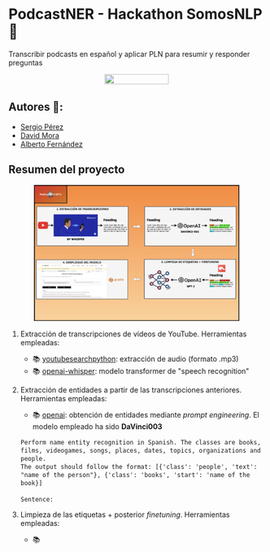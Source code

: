 # PodcastNER - Hackathon SomosNLP 🤗
Transcribir podcasts en español y aplicar PLN para resumir y responder preguntas

<p align="center">
    <img src="https://media.licdn.com/dms/image/sync/D4E27AQG2xfLa3-GbSA/articleshare-shrink_800/0/1681142292131?e=1681754400&v=beta&t=p1VlImcl9P4qTskgX44fZuySo0d3Kjkkzf8zilCpXMY"  width="50%" height="20%">
</p>

## Autores 👥:
* [Sergio Pérez](https://www.linkedin.com/in/sergiopp?originalSubdomain=uk)
* [David Mora](https://www.linkedin.com/in/davidfmora/)
* [Alberto Fernández](https://www.linkedin.com/in/alberto-fernandez-hernandez-3a3474136/)

## Resumen del proyecto

<p align="center">
    <img src="./media/esquema_proyecto.png"  width="80%" height="50%">
</p>

1. Extracción de transcripciones de vídeos de YouTube. Herramientas empleadas:
    * 📚 [youtubesearchpython](https://pypi.org/project/youtube-search-python/): extracción de audio (formato .mp3)
    * 📚 [openai-whisper](https://github.com/openai/whisper): modelo transformer de "speech recognition"

2. Extracción de entidades a partir de las transcripciones anteriores. Herramientas empleadas:
    * 📚 [openai](https://pypi.org/project/openai/): obtención de entidades mediante _prompt engineering_. El modelo empleado ha sido __DaVinci003__
    ```
    Perform name entity recognition in Spanish. The classes are books, films, videogames, songs, places, dates, topics, organizations and people. 
    The output should follow the format: [{'class': 'people', 'text': "name of the person"}, {'class': 'books', 'start': 'name of the book}] 
    
    Sentence: 
    ```

3. Limpieza de las etiquetas + posterior _finetuning_. Herramientas empleadas:
    * 📚